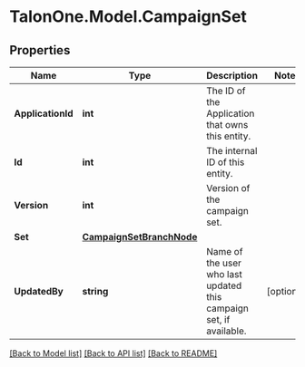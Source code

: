 # TalonOne.Model.CampaignSet
## Properties

Name | Type | Description | Notes
------------ | ------------- | ------------- | -------------
**ApplicationId** | **int** | The ID of the Application that owns this entity. | 
**Id** | **int** | The internal ID of this entity. | 
**Version** | **int** | Version of the campaign set. | 
**Set** | [**CampaignSetBranchNode**](CampaignSetBranchNode.md) |  | 
**UpdatedBy** | **string** | Name of the user who last updated this campaign set, if available. | [optional] 

[[Back to Model list]](../README.md#documentation-for-models) [[Back to API list]](../README.md#documentation-for-api-endpoints) [[Back to README]](../README.md)

